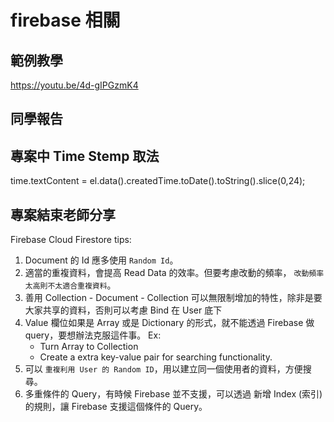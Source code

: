 # firebase 相關

## 範例教學

https://youtu.be/4d-gIPGzmK4

## 同學報告


## 專案中 Time Stemp 取法

time.textContent = el.data().createdTime.toDate().toString().slice(0,24);

## 專案結束老師分享

Firebase Cloud Firestore tips:

1. Document 的 Id 應多使用 `Random Id`。
2. 適當的重複資料，會提高 Read Data 的效率。但要考慮改動的頻率， `改動頻率太高則不太適合重複資料`。
3. 善用 Collection - Document - Collection 可以無限制增加的特性，除非是要大家共享的資料，否則可以考慮 Bind 在 User 底下
4. Value 欄位如果是 Array 或是 Dictionary 的形式，就不能透過 Firebase 做 query，要想辦法克服這件事。
Ex:
	- Turn Array to Collection
	- Create a extra key-value pair for searching functionality.
5. 可以 `重複利用 User 的 Random ID`，用以建立同一個使用者的資料，方便搜尋。
6. 多重條件的 Query，有時候 Firebase 並不支援，可以透過 新增 Index (索引) 的規則，讓 Firebase 支援這個條件的 Query。
